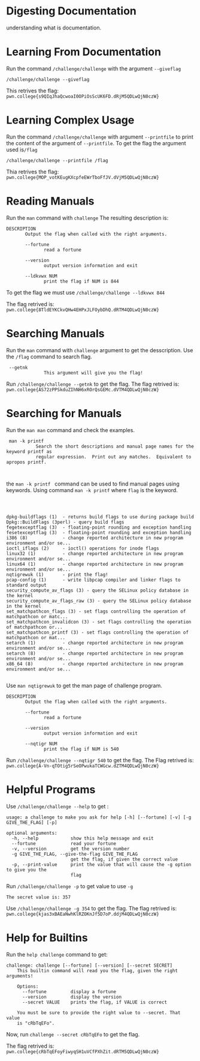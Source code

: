 # Digesting Documentation

understanding what is documentation.

# Learning From Documentation

Run the command `/challenge/challenge` with the argument `--giveflag` 
```
/challenge/challenge --giveflag
```

This retrives the flag: `pwn.college{s9QIqJhaQcwoaI0OPiOsScUK6FD.dRjM5QDLwQjN0czW}`

# Learning Complex Usage

Run the command `/challenge/challenge` with argument `--printfile` to print the content of the argument of `--printfile`. 
To get the flag the argument used is`/flag`

```
/challenge/challenge --printfile /flag
```
Thia retrives the flag: `pwn.college{MOP_votKEugKXcpfeEWrTboFfJV.dVjM5QDLwQjN0czW}`

# Reading Manuals

Run the `man` command with `challenge`
The resulting description is:
```
DESCRIPTION
       Output the flag when called with the right arguments.

       --fortune
              read a fortune

       --version
              output version information and exit

       --ldkvwx NUM
              print the flag if NUM is 844
```
To get the flag we must use `/challenge/challenge --ldkvwx 844 `

The flag retrived is: ` pwn.college{8TldEYKCkvQHw4EHPxJLFOybDhQ.dRTM4QDLwQjN0czW}`

# Searching Manuals

Run the `man` command with `challenge` argument to get the desscription.
Use the `/flag` command to search flag.
```
 --getnk
              This argument will give you the flag!
```
Run `/challenge/challenge --getnk` to get the flag.
The flag retrived is: `pwn.college{AS72zPPSkduZIhNH6xROrQsGEMc.dVTM4QDLwQjN0czW}`

# Searching for Manuals

Run the `man man` command and check the examples.

```
 man -k printf
           Search the short descriptions and manual page names for the keyword printf as
           regular expression.  Print out any matches.  Equivalent to apropos printf.

       
```
the `man -k printf ` command can be used to find manual pages using keywords.
Using command `man -k printf` where `flag` is the keyword.

```



dpkg-buildflags (1)  - returns build flags to use during package build
Dpkg::BuildFlags (3perl) - query build flags
fegetexceptflag (3)  - floating-point rounding and exception handling
fesetexceptflag (3)  - floating-point rounding and exception handling
i386 (8)             - change reported architecture in new program environment and/or se...
ioctl_iflags (2)     - ioctl() operations for inode flags
linux32 (1)          - change reported architecture in new program environment and/or se...
linux64 (1)          - change reported architecture in new program environment and/or se...
nqtigrewuk (1)       - print the flag!
pcap-config (1)      - write libpcap compiler and linker flags to standard output
security_compute_av_flags (3) - query the SELinux policy database in the kernel
security_compute_av_flags_raw (3) - query the SELinux policy database in the kernel
set_matchpathcon_flags (3) - set flags controlling the operation of matchpathcon or matc...
set_matchpathcon_invalidcon (3) - set flags controlling the operation of matchpathcon or...
set_matchpathcon_printf (3) - set flags controlling the operation of matchpathcon or mat...
setarch (1)          - change reported architecture in new program environment and/or se...
setarch (8)          - change reported architecture in new program environment and/or se...
x86_64 (8)           - change reported architecture in new program environment and/or se...


```
Use `man nqtigrewuk` to get the man page of challenge program.
```
DESCRIPTION
       Output the flag when called with the right arguments.

       --fortune
              read a fortune

       --version
              output version information and exit

       --nqtigr NUM
              print the flag if NUM is 540
```
Run `/challenge/challenge --nqtigr 540` to get the flag.
The Flag retrived is: `pwn.college{A-Vn-qTOtig5rSeOPwukaTCWGcw.dZTM4QDLwQjN0czW}`

# Helpful Programs

Use `/challenge/challenge --help` to get :

```
usage: a challenge to make you ask for help [-h] [--fortune] [-v] [-g GIVE_THE_FLAG] [-p]

optional arguments:
  -h, --help            show this help message and exit
  --fortune             read your fortune
  -v, --version         get the version number
  -g GIVE_THE_FLAG, --give-the-flag GIVE_THE_FLAG
                        get the flag, if given the correct value
  -p, --print-value     print the value that will cause the -g option to give you the
                        flag

```
Run `/challenge/challenge -p` to get value to use `-g`

```
The secret value is: 357
```
Use `/challenge/challenge -g 354` to get the flag.
The flag retrived is: `pwn.college{kjas3xBAEaNwhKlRZOKnJf5D7oP.ddjM4QDLwQjN0czW}`

# Help for Builtins

Run the `help challenge` command to get:

```
challenge: challenge [--fortune] [--version] [--secret SECRET]
    This builtin command will read you the flag, given the right arguments!
    
    Options:
      --fortune         display a fortune
      --version         display the version
      --secret VALUE    prints the flag, if VALUE is correct

    You must be sure to provide the right value to --secret. That value
    is "cRbTqEFo".

```
Now, run `challenge --secret cRbTqEFo` to get  the flag.

The flag retrived is: `pwn.college{cRbTqEFoyFiwyqSH1uVCfPXhZit.dRTM5QDLwQjN0czW}`

